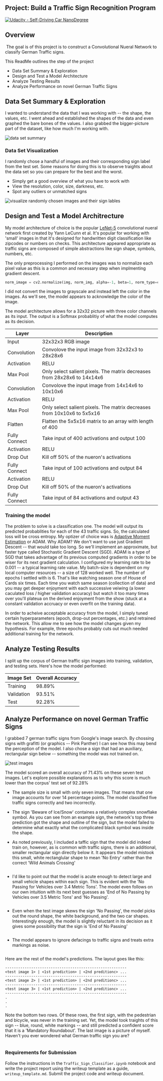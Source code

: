 ## Project: Build a Traffic Sign Recognition Program
[![Udacity - Self-Driving Car NanoDegree](https://s3.amazonaws.com/udacity-sdc/github/shield-carnd.svg)](http://www.udacity.com/drive)

Overview
---
![]()
The goal is of this project is to construct a Convolutional Nueral Network to classify German Traffic signs.

This ReadMe outlines the step of the project
* Data Set Summary & Exploration
* Design and Test a Model Architecture
* Analyze Testing Results
* Analyze Performance on novel German Traffic Signs

Data Set Summary & Exploration
---
I wanted to understand the data that I was working with -- the shape, the values, etc. I went ahead and established the shapes of the data and even graphed the bare bones of the values.
I also grabbed the bigger-picture part of the dataset, like how much I'm working with.

![data set summary](https://github.com/JLee21/Udacity-Self-Driving-Car-NanoDegree/blob/master/p2-traffic-signs/traffic-sign-classifier-project/write-up/basic-data-set-summary.JPG)

### Data Set Visualization
I randomly chose a handful of images and their corresponding sign label from the test set. Some reasons for doing this is to observe traights about the data set so you can prepare for the best and the worst.
* Simply get a good overview of what you have to work with
* View the resolution, color, size, darkness, etc.
* Spot any outliers or unmatched signs

![visualize randomly chosen images and their sign lables](https://github.com/JLee21/Udacity-Self-Driving-Car-NanoDegree/blob/master/p2-traffic-signs/traffic-sign-classifier-project/write-up/visualize-data-set.JPG?raw=true)

Design and Test a Model Architrecture
---
My model architecture of choice is the popular [LeNet-5](https://en.wikipedia.org/wiki/Convolutional_neural_network#LeNet-5) convolutional nueral network first created by Yann LeCunn et al. It's popular for working with 'small' images in that it's designed for handwritten digit classification like zipcodes or numbers on checks. This architecture appeared appropriate as traffic signs are composed of simple abstractions like sign shape, symbols, numbers, etc.

The only preprocessing I performed on the images was to normalize each pixel value as this is a common and necessary step when implmenting gradient descent.
```python
norm_image = cv2.normalize(img, norm_img, alpha=-1, beta=1, norm_type=cv2.NORM_MINMAX, dtype=cv2.CV_32F)
```
I did not convert the images to grayscale and instead left the color in the images. As we'll see, the model appears to acknowledge the color of the image. 

The model architecture allows for a 32x32 picture with three color channels as its input. The output is a Softmax probablitiy of what the model computes as its decision.

Layer | Description
------|------------
Input | 32x32x3 RGB image
Convolution | Convolove the input image from 32x32x3 to 28x28x6
Activation | RELU
Max Pool | Only select salient pixels. The matrix decreases from 28x28x6 to 14x14x6
Convolution | Convolove the input image from 14x14x6 to 10x10x6
Activation | RELU
Max Pool | Only select salient pixels. The matrix decreases from 10x10x6 to 5x5x16
Flatten | Flatten the 5x5x16 matrix to an array with length of 400
Fully Connect | Take input of 400 activations and output 100
Activation | RELU
Drop Out | Kill off 50% of the nueron's activations
Fully Connect | Take input of 100 activations and output 84
Activation | RELU
Drop Out | Kill off 50% of the nueron's activations
Fully Connect | Take input of 84 activations and output 43

### Training the model
The problem to solve is a classification one. The model will output its predicted probablities for each of the 43 traffic signs. So, the calculated loss will be cross entropy. My optizer of choice was is [Adaptive Moment Estimation](https://www.quora.com/Can-you-explain-basic-intuition-behind-ADAM-a-method-for-stochastic-optimization) or ADAM. Why ADAM? We don't want to use just Gradient Descent -- that would take too long. So we'll implement an approximate, but faster type called Stochastic Gradient Descent (SGD). ADAM is a type of SGD that takes advantage of its previous computed gradients in order to be wiser for its next gradient calculation. 
I configured my learning rate to be 0.001 -- a typical learning rate value.
My batch-size is dependent on my local computer resources -- a size of 128 worked well.
The number of epochs I settled with is 6. That's like watching season one of House of Cards six times. Each time you watch same season (collection of data) and you may get deeper enjoyment with each successive veiwing (a lower caculated loss / higher validation accuracy) but watch it too many times over you'll plateua on the derived enjoyment from the show (stuck at a constant validation accruacy or even overfit on the training data).

In order to acheive acceptable accuracy from the model, I simply tuned certain hyperparameters (epoch, drop-out percentages, etc.) and retrained the network. This allow me to see how the model changes given my hypothesis. For example, three epochs probably cuts out much needed additional training for the network.

Analyze Testing Results
---
I split up the corpus of German traffic sign images into training, validation, and testing sets. Here's how the model performed:

Image Set | Overall Accuracy
----------|----------
Training | 98.89%
Validation | 93.51%
Test | 92.28%

Analyze Performance on novel German Traffic Signs
---
I grabbed 7 german traffic signs from Google's image search. By chossing signs with grafitti (or graphics -- Pink Panther) I can see how this may bend the perception of the model. I also chose a sign that had an auxiliary, rectangular sign below -- something the model was not trained on.

![test images](https://github.com/JLee21/Udacity-Self-Driving-Car-NanoDegree/blob/master/p2-traffic-signs/traffic-sign-classifier-project/write-up/test-images.JPG)

The model scored an overall accuracy of 71.43% on these seven test images. Let's explore possible explanations as to why this score is much lower than the corpus' test set of 92.28%

* The sample size is small with only seven images. That means that one image accounts for over 14 percentage points. The model classified five traffic signs correctly and two incorrectly.

* The sign 'Beware of Ice/Snow' containes a relatively complex snowflake symbol. As you can see from an example sign, the network's top three prediction got the shape and outline of the sign, but the model failed to determine what exactly what the complicated black symbol was inside the shape.
![]()

* As noted previously, I included a taffic sign that the model did indeed train on, however, as is common with traffic signs, there is an additional, smaller rectangular sign directly below it. It appears the model mistook this small, white rectanglular shape to mean 'No Entry' rather than the correct 'Wild Animals Crossing'

![]()

* I'd like to point out that the model is acute enough to detect large and small vehicle shapes within each sign. This is evident with the 'No Passing for Vehicles over 3.4 Metric Tons'. The model even follows on our own intuition with its next best guesses as 'End of No Passing by Vehicles over 3.5 Metric Tons' and 'No Passing'.

![]()

* Even when the test image skews the sign 'No Passing', the model picks out the round shape, the white background, and the two car shapes. Interestingly enough, the model is slightly reluctant in its decision as it gives some possibility that the sign is 'End of No Passing'

![]()

* The model appears to ignore defacings to traffic signs and treats extra markings as noise.

![]()

Here are the rest of the model's predictions. The layout goes like this:

```pyython
--------------------------------------------------------
<test image 1> | <1st prediction> | <2nd preditionc> ...
--------------------------------------------------------
<test image 2> | <1st prediction> | <2nd preditionc> ...
--------------------------------------------------------
<test image 3> | <1st prediction> | <2nd preditionc> ...
--------------------------------------------------------
.
.
.
```

Note the bottom two rows. Of these rows, the first sign, with the pedestrian and bicycle, was never in the training set. Yet, the model took traights of this sign -- blue, round, white markings -- and still predicted a confident score that it is a 'Mandatory Roundabout'.
The last image is a picture of myself. Haven't you ever wondered what German traffic sign you are?

![]()


### Requirements for Submission
Follow the instructions in the `Traffic_Sign_Classifier.ipynb` notebook and write the project report using the writeup template as a guide, `writeup_template.md`. Submit the project code and writeup document.
